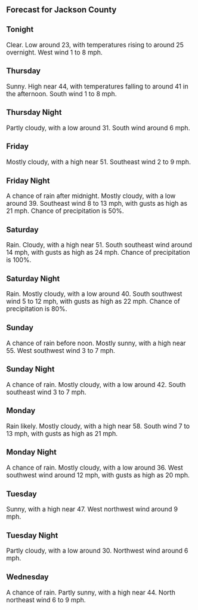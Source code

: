 <div>
   <h2>Forecast for Jackson County</h2>
   <p>
      <div style="font-size:120%">
         <h3>Tonight</h3>Clear. Low around 23, with temperatures rising to around 25 overnight. West wind 1 to 8 mph.<br></div>
   </p>
   <p>
      <div style="font-size:120%">
         <h3>Thursday</h3>Sunny. High near 44, with temperatures falling to around 41 in the afternoon. South wind 1 to 8 mph.<br></div>
   </p>
   <p>
      <div style="font-size:120%">
         <h3>Thursday Night</h3>Partly cloudy, with a low around 31. South wind around 6 mph.<br></div>
   </p>
   <p>
      <div style="font-size:120%">
         <h3>Friday</h3>Mostly cloudy, with a high near 51. Southeast wind 2 to 9 mph.<br></div>
   </p>
   <p>
      <div style="font-size:120%">
         <h3>Friday Night</h3>A chance of rain after midnight. Mostly cloudy, with a low around 39. Southeast wind 8 to 13 mph, with gusts as high as 21
         mph. Chance of precipitation is 50%.<br></div>
   </p>
   <p>
      <div style="font-size:120%">
         <h3>Saturday</h3>Rain. Cloudy, with a high near 51. South southeast wind around 14 mph, with gusts as high as 24 mph. Chance of precipitation
         is 100%.<br></div>
   </p>
   <p>
      <div style="font-size:120%">
         <h3>Saturday Night</h3>Rain. Mostly cloudy, with a low around 40. South southwest wind 5 to 12 mph, with gusts as high as 22 mph. Chance of precipitation
         is 80%.<br></div>
   </p>
   <p>
      <div style="font-size:120%">
         <h3>Sunday</h3>A chance of rain before noon. Mostly sunny, with a high near 55. West southwest wind 3 to 7 mph.<br></div>
   </p>
   <p>
      <div style="font-size:120%">
         <h3>Sunday Night</h3>A chance of rain. Mostly cloudy, with a low around 42. South southeast wind 3 to 7 mph.<br></div>
   </p>
   <p>
      <div style="font-size:120%">
         <h3>Monday</h3>Rain likely. Mostly cloudy, with a high near 58. South wind 7 to 13 mph, with gusts as high as 21 mph.<br></div>
   </p>
   <p>
      <div style="font-size:120%">
         <h3>Monday Night</h3>A chance of rain. Mostly cloudy, with a low around 36. West southwest wind around 12 mph, with gusts as high as 20 mph.<br></div>
   </p>
   <p>
      <div style="font-size:120%">
         <h3>Tuesday</h3>Sunny, with a high near 47. West northwest wind around 9 mph.<br></div>
   </p>
   <p>
      <div style="font-size:120%">
         <h3>Tuesday Night</h3>Partly cloudy, with a low around 30. Northwest wind around 6 mph.<br></div>
   </p>
   <p>
      <div style="font-size:120%">
         <h3>Wednesday</h3>A chance of rain. Partly sunny, with a high near 44. North northeast wind 6 to 9 mph.<br></div>
   </p>
</div>